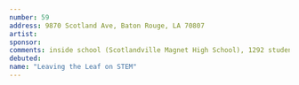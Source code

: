 ```yaml
---
number: 59
address: 9870 Scotland Ave, Baton Rouge, LA 70807
artist:
sponsor:
comments: inside school (Scotlandville Magnet High School), 1292 students http://louisianaschools.com/schools/17079#about-our-school
debuted:
name: "Leaving the Leaf on STEM"
---
```


